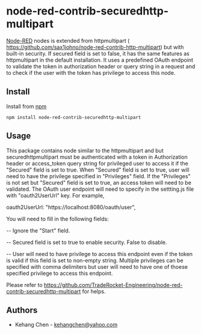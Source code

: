 node-red-contrib-securedhttp-multipart
=========================
[Node-RED](http://nodered.org) nodes is extended from httpmultipart 
(<a target="_blank" href="https://github.com/sax1johno/node-red-contrib-http-multipart">
    https://github.com/sax1johno/node-red-contrib-http-multipart</a>) but with built-in security.  If 
secured field is set to false, it has the same features as httpmultipart
in the default installation.  It uses a predefined OAuth endpoint 
to validate the token in authorization header or query string in a request and to check 
if the user with the token has privilege to access this node.

Install
-------
Install from [npm](http://npmjs.org)
```
npm install node-red-contrib-securedhttp-multipart
```

Usage
-----
This package contains node similar to the httpmultipart and
but securedhttpmultipart must be authenticated with a 
token in Authorization header or access_token query string for 
privileged user to access it if the "Secured" field is set to true.
When "Secured" field is set to true, user will need to have the
privilege specified in "Privileges" field.  If the "Privileges" is not
set but "Secured" field is set to true, an access token will need to 
be validated.  The OAuth user endpoint will need to specify in the 
settting.js file with "oauth2UserUrl" key.  For example,

  oauth2UserUrl: "https://localhost:8080/oauth/user",

You will need to fill in the following fields:

-- Ignore the "Start" field.

-- Secured field is set to true to enable security.  False to disable.

-- User will need to have privilege to access this endpoint even if the 
token is valid if this field is set to non-empty string.  Multiple 
privileges can be specified with comma delimiters but user will need to
have one of thoese specified privilege to access this endpoint.

Please refer to <a target="_blank" href="https://github.com/TradeRocket-Engineering/node-red-contrib-securedhttp-multipart">
    https://github.com/TradeRocket-Engineering/node-red-contrib-securedhttp-multipart</a> for helps.


Authors
-------
* Kehang Chen - [kehangchen@yahoo.com](mailto:kehangchen@yahoo.com)
